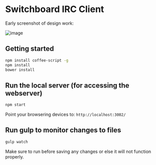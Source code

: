 # Switchboard IRC Client

Early screenshot of design work:

![image](https://cloud.githubusercontent.com/assets/1118006/2670564/69d5a5b4-c0cf-11e3-989b-0c8b296dae90.png)


## Getting started

```bash
npm install coffee-script -g
npm install
bower install
```

## Run the local server (for accessing the webserver)

```bash
npm start
```

Point your browsering devices to: `http://localhost:3002/`


## Run gulp to monitor changes to files


```bash
gulp watch
```
Make sure to run before saving any changes or else it will not function properly.

